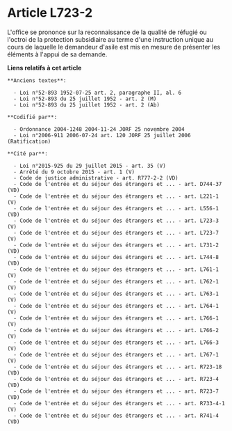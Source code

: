 # Article L723-2

L'office se prononce sur la reconnaissance de la qualité de réfugié ou l'octroi de la protection subsidiaire au terme d'une
instruction unique au cours de laquelle le demandeur d'asile est mis en mesure de présenter les éléments à l'appui de sa
demande.

**Liens relatifs à cet article**

	**Anciens textes**:

	  - Loi n°52-893 1952-07-25 art. 2, paragraphe II, al. 6
	  - Loi n°52-893 du 25 juillet 1952 - art. 2 (M)
	  - Loi n°52-893 du 25 juillet 1952 - art. 2 (Ab)

	**Codifié par**:

	  - Ordonnance 2004-1248 2004-11-24 JORF 25 novembre 2004
	  - Loi n°2006-911 2006-07-24 art. 120 JORF 25 juillet 2006 (Ratification)

	**Cité par**:

	  - Loi n°2015-925 du 29 juillet 2015 - art. 35 (V)
	  - Arrêté du 9 octobre 2015 - art. 1 (V)
	  - Code de justice administrative - art. R777-2-2 (VD)
	  - Code de l'entrée et du séjour des étrangers et ... - art. D744-37 (VD)
	  - Code de l'entrée et du séjour des étrangers et ... - art. L221-1 (V)
	  - Code de l'entrée et du séjour des étrangers et ... - art. L556-1 (VD)
	  - Code de l'entrée et du séjour des étrangers et ... - art. L723-3 (V)
	  - Code de l'entrée et du séjour des étrangers et ... - art. L723-7 (V)
	  - Code de l'entrée et du séjour des étrangers et ... - art. L731-2 (VD)
	  - Code de l'entrée et du séjour des étrangers et ... - art. L744-8 (VD)
	  - Code de l'entrée et du séjour des étrangers et ... - art. L761-1 (V)
	  - Code de l'entrée et du séjour des étrangers et ... - art. L762-1 (V)
	  - Code de l'entrée et du séjour des étrangers et ... - art. L763-1 (V)
	  - Code de l'entrée et du séjour des étrangers et ... - art. L764-1 (V)
	  - Code de l'entrée et du séjour des étrangers et ... - art. L766-1 (V)
	  - Code de l'entrée et du séjour des étrangers et ... - art. L766-2 (V)
	  - Code de l'entrée et du séjour des étrangers et ... - art. L766-3 (V)
	  - Code de l'entrée et du séjour des étrangers et ... - art. L767-1 (V)
	  - Code de l'entrée et du séjour des étrangers et ... - art. R723-18 (VD)
	  - Code de l'entrée et du séjour des étrangers et ... - art. R723-4 (VD)
	  - Code de l'entrée et du séjour des étrangers et ... - art. R723-7 (VD)
	  - Code de l'entrée et du séjour des étrangers et ... - art. R733-4-1 (V)
	  - Code de l'entrée et du séjour des étrangers et ... - art. R741-4 (VD)
